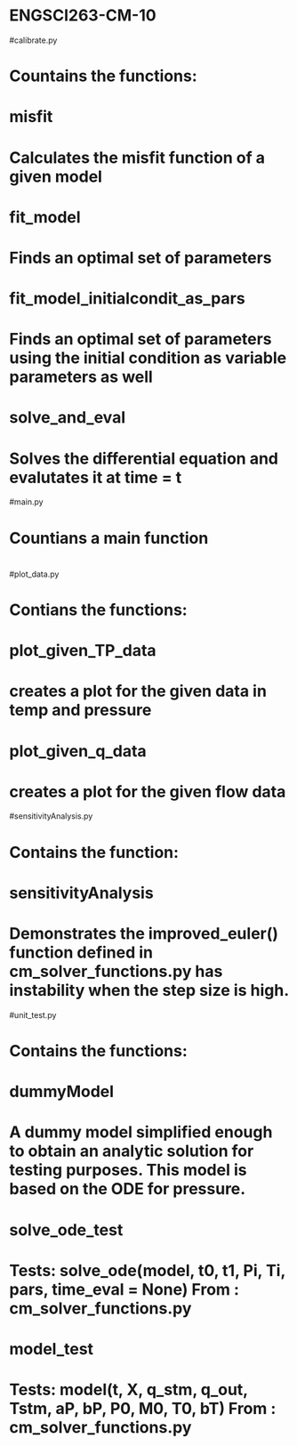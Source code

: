 # ENGSCI263-CM-10

#calibrate.py

#	Countains the functions:
#    		misfit
#        		Calculates the misfit function of a given model
#    		fit_model
#          		Finds an optimal set of parameters
#    		fit_model_initialcondit_as_pars
#          		Finds an optimal set of parameters using the initial condition as variable parameters as well
#    		solve_and_eval
#          		Solves the differential equation and evalutates it at time = t

#main.py
#	Countians a main function
#
#plot_data.py
#	Contians the functions:
#		plot_given_TP_data
#			creates a plot for the given data in temp and pressure
#		plot_given_q_data
#			creates a plot for the given flow data
#sensitivityAnalysis.py
#	Contains the function:
#		sensitivityAnalysis
#			Demonstrates the improved_euler() function defined in cm_solver_functions.py has instability when the step size is high.


#unit_test.py
#	Contains the functions:
#		dummyModel
#			 A dummy model simplified enough to obtain an analytic solution for testing purposes. This model is based on the ODE for pressure.
#		solve_ode_test
#			Tests: solve_ode(model, t0, t1, Pi, Ti, pars, time_eval = None) From : cm_solver_functions.py
#		model_test
#			Tests: model(t, X, q_stm, q_out, Tstm, aP, bP, P0, M0, T0, bT) From : cm_solver_functions.py

